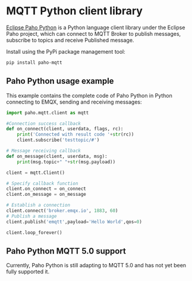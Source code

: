 # MQTT Python client library

[Eclipse Paho Python](https://github.com/eclipse/paho.mqtt.python) is a Python language client library under the Eclipse Paho project, which can connect to MQTT Broker to publish messages, subscribe to topics and receive Published message.

Install using the PyPi package management tool:

```bash
pip install paho-mqtt
```

## Paho Python usage example

This example contains the complete code of Paho Python in Python connecting to EMQX, sending and receiving messages:


```python
import paho.mqtt.client as mqtt

#Connection success callback
def on_connect(client, userdata, flags, rc):
    print('Connected with result code '+str(rc))
    client.subscribe('testtopic/#')

# Message receiving callback
def on_message(client, userdata, msg):
    print(msg.topic+" "+str(msg.payload))

client = mqtt.Client()

# Specify callback function
client.on_connect = on_connect
client.on_message = on_message

# Establish a connection
client.connect('broker.emqx.io', 1883, 60)
# Publish a message
client.publish('emqtt',payload='Hello World',qos=0)

client.loop_forever()
```


## Paho Python MQTT 5.0 support

Currently, Paho Python is still adapting to MQTT 5.0 and has not yet been fully supported it.
